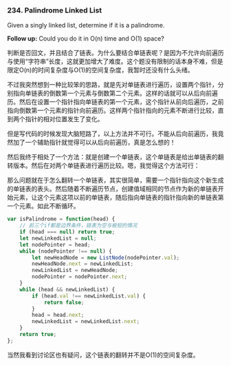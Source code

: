 ### 234. Palindrome Linked List



Given a singly linked list, determine if it is a palindrome.

**Follow up:**
Could you do it in O(n) time and O(1) space?



判断是否回文，并且结合了链表。为什么要结合单链表呢？是因为不允许向前遍历与使用“字符串”长度，这就更加增大了难度。这个题没有限制的话本身不难，但是限定O(n)的时间复杂度与O(1)的空间复杂度，我暂时还没有什么头绪。

不过我突然想到一种比较笨的思路，就是先对单链表进行遍历，设置两个指针，分别指向单链表的倒数第一个元素与倒数第二个元素。这样的话就可以从后向前遍历。然后在设置一个指针指向单链表的第一个元素，这个指针从前向后遍历，之前指向倒数第一个元素的指针向前遍历。这样两个指针指向的元素不断进行比较，直到两个指针的相对位置发生了变化。

但是写代码的时候发现大脑短路了，以上方法并不可行。不能从后向前遍历，我竟然加了一个辅助指针就觉得可以从后向前遍历，真是怎么想的！

然后我终于相处了一个方法：就是创建一个单链表，这个单链表是给出单链表的翻转版本。然后在对两个单链表进行遍历比较。嗯，我觉得这个方法可行：

那么问题就在于怎么翻转一个单链表，其实很简单，需要一个指针指向这个新生成的单链表的表头。然后随着不断遍历节点，创建值域相同的节点作为新的单链表开始元素，让这个元素这项以前的单链表，随后指向单链表的指针指向新的单链表第一个元素。如此不断循环。

```javascript
var isPalindrome = function(head) {
    // 前三个if都是边界条件，链表为空与极短的情况
    if (head === null) return true;
    let newLinkedList = null;
    let nodePointer = head;
    while (nodePointer !== null) {
        let newHeadNode = new ListNode(nodePointer.val);
        newHeadNode.next = newLinkedList;
        newLinkedList = newHeadNode;
        nodePointer = nodePointer.next;
    }
    while (head && newLinkedList) {
        if (head.val !== newLinkedList.val) {
            return false;
        }
        head = head.next;
        newLinkedList = newLinkedList.next;
    }
    return true;
};
```
当然我看到讨论区也有疑问，这个链表的翻转并不是O(1)的空间复杂度。